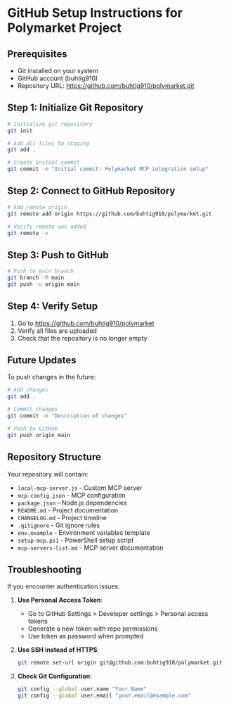 # GitHub Setup Instructions for Polymarket Project

## Prerequisites
- Git installed on your system
- GitHub account (buhtig910)
- Repository URL: https://github.com/buhtig910/polymarket.git

## Step 1: Initialize Git Repository

```bash
# Initialize git repository
git init

# Add all files to staging
git add .

# Create initial commit
git commit -m "Initial commit: Polymarket MCP integration setup"
```

## Step 2: Connect to GitHub Repository

```bash
# Add remote origin
git remote add origin https://github.com/buhtig910/polymarket.git

# Verify remote was added
git remote -v
```

## Step 3: Push to GitHub

```bash
# Push to main branch
git branch -M main
git push -u origin main
```

## Step 4: Verify Setup

1. Go to https://github.com/buhtig910/polymarket
2. Verify all files are uploaded
3. Check that the repository is no longer empty

## Future Updates

To push changes in the future:

```bash
# Add changes
git add .

# Commit changes
git commit -m "Description of changes"

# Push to GitHub
git push origin main
```

## Repository Structure

Your repository will contain:
- `local-mcp-server.js` - Custom MCP server
- `mcp-config.json` - MCP configuration
- `package.json` - Node.js dependencies
- `README.md` - Project documentation
- `CHANGELOG.md` - Project timeline
- `.gitignore` - Git ignore rules
- `env.example` - Environment variables template
- `setup-mcp.ps1` - PowerShell setup script
- `mcp-servers-list.md` - MCP server documentation

## Troubleshooting

If you encounter authentication issues:

1. **Use Personal Access Token**:
   - Go to GitHub Settings > Developer settings > Personal access tokens
   - Generate a new token with repo permissions
   - Use token as password when prompted

2. **Use SSH instead of HTTPS**:
   ```bash
   git remote set-url origin git@github.com:buhtig910/polymarket.git
   ```

3. **Check Git Configuration**:
   ```bash
   git config --global user.name "Your Name"
   git config --global user.email "your.email@example.com"
   ```
